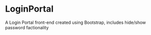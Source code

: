 # LoginPortal
A Login Portal front-end created using Bootstrap, includes hide/show password factionality 
